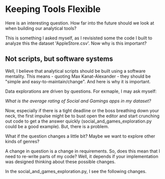 # Keeping Tools Flexible

Here is an interesting question. How far into the future should we look at when building our analytical tools?


This is something I asked myself, as I revisisted some the code I built to analyze this the dataset 'AppleStore.csv'. Now why is this important?

## Not scripts, but software systems

Well, I believe that analytical scripts should be built using a software mentality. This means - quoting Max Kanat-Alexander - they should be "simple and easy-to-maintain/change". And here is why it is important.

Data explorations are driven by questions. For exmaple, I may ask myself:

*What is the average rating of Social and Gamings apps in my dataset?*

Now, especially if there is a tight deadline or the boss breathing down your neck, the first impulse might be to bust open the editor and start crunching out code to get a the answer quickly (social_and_games_exploration.py could be a good example). But, there is a problem.

What if the question changes a little bit? Maybe we want to explore other kinds of genres?

A change in question is a change in requirements. So, does this mean that I need to re-write parts of my code? Well, it depends if your implementation was designed thinking about these possible changes.

In the social_and_games_exploration.py, I see the following changes.





